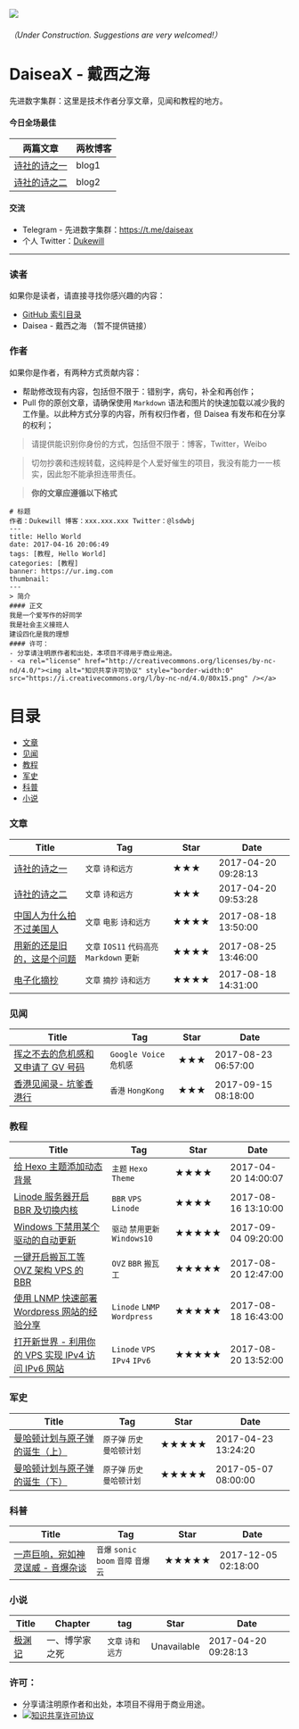 ![](https://raw.githubusercontent.com/Dukewill/DaiseaX/master/Images/favicon-Green.ico) 
###### （Under Construction. Suggestions are very welcomed!）
# DaiseaX - 戴西之海
先进数字集群：这里是技术作者分享文章，见闻和教程的地方。

#### 今日全场最佳

| 两篇文章 | 两枚博客 |
| ----- | ----- |
| [诗社的诗之一](https://github.com/Dukewill/DaiseaX/blob/master/Posts/2017/201704/poem.md "诗社的诗之一") | blog1 |
| [诗社的诗之二](https://github.com/Dukewill/DaiseaX/blob/master/Posts/2017/201704/poem2.md "诗社的诗之二") | blog2 |

#### 交流
- Telegram - 先进数字集群：https://t.me/daiseax
- 个人 Twitter：[Dukewill](https://twitter.com/lsdwbj "Dukewill")

------------

### 读者
如果你是读者，请直接寻找你感兴趣的内容：

- [GitHub 索引目录](#目录)
- Daisea - 戴西之海 （暂不提供链接）

### 作者
如果你是作者，有两种方式贡献内容：
- 帮助修改现有内容，包括但不限于：错别字，病句，补全和再创作；
- Pull 你的原创文章，请确保使用 `Markdown` 语法和图片的快速加载以减少我的工作量。以此种方式分享的内容，所有权归作者，但 Daisea 有发布和在分享的权利；

> 请提供能识别你身份的方式，包括但不限于：博客，Twitter，Weibo

> 切勿抄袭和违规转载，这纯粹是个人爱好催生的项目，我没有能力一一核实，因此恕不能承担连带责任。

> **你的文章应遵循以下格式**

    # 标题
    作者：Dukewill 博客：xxx.xxx.xxx Twitter：@lsdwbj
    ---
    title: Hello World
    date: 2017-04-16 20:06:49
    tags: [教程, Hello World]
    categories: [教程]
    banner: https://ur.img.com
    thumbnail:
    ---
    > 简介
    #### 正文
    我是一个爱写作的好同学
	我是社会主义接班人
	建设四化是我的理想
    #### 许可：
    - 分享请注明原作者和出处，本项目不得用于商业用途。
    - <a rel="license" href="http://creativecommons.org/licenses/by-nc-nd/4.0/"><img alt="知识共享许可协议" style="border-width:0" src="https://i.creativecommons.org/l/by-nc-nd/4.0/80x15.png" /></a>

# 目录

- [文章](#文章)
- [见闻](#见闻)
- [教程](#教程)
- [军史](#军史)
- [科普](#科普)
- [小说](#小说)

### 文章

| Title | Tag | Star | Date |
| ----- | ----- | ----- | ----- |
| [诗社的诗之一](https://github.com/Dukewill/DaiseaX/blob/master/Posts/2017/201704/poem.md "诗社的诗之一") | `文章` `诗和远方` | ★★★ | 2017-04-20 09:28:13 |
| [诗社的诗之二](https://github.com/Dukewill/DaiseaX/blob/master/Posts/2017/201704/poem2.md "诗社的诗之二") | `文章` `诗和远方` | ★★★ | 2017-04-20 09:53:28 |
| [中国人为什么拍不过美国人](https://github.com/Dukewill/DaiseaX/blob/master/Posts/2017/201708/%E4%B8%AD%E5%9B%BD%E4%BA%BA%E4%B8%BA%E4%BB%80%E4%B9%88%E6%8B%8D%E4%B8%8D%E8%BF%87%E7%BE%8E%E5%9B%BD%E4%BA%BA.md "中国人为什么拍不过美国人") | `文章` `电影` `诗和远方` | ★★★★ | 2017-08-18 13:50:00 |
| [用新的还是旧的，这是个问题](https://github.com/Dukewill/DaiseaX/blob/master/Posts/2017/201708/%E7%94%A8%E6%96%B0%E7%9A%84%E8%BF%98%E6%98%AF%E6%97%A7%E7%9A%84%EF%BC%8C%E8%BF%99%E6%98%AF%E4%B8%AA%E9%97%AE%E9%A2%98.md "用新的还是旧的，这是个问题") | `文章` `IOS11` `代码高亮` `Markdown` `更新` | ★★★★ | 2017-08-25 13:46:00 |
| [电子化摘抄](https://github.com/Dukewill/DaiseaX/blob/master/Posts/2017/201708/%E7%94%A8%E6%96%B0%E7%9A%84%E8%BF%98%E6%98%AF%E6%97%A7%E7%9A%84%EF%BC%8C%E8%BF%99%E6%98%AF%E4%B8%AA%E9%97%AE%E9%A2%98.md "用新的还是旧的，这是个问题") | `文章` `摘抄` `诗和远方` | ★★★★ | 2017-08-18 14:31:00 |

### 见闻

| Title | Tag | Star | Date |
| ----- | ----- | ----- | ----- |
| [挥之不去的危机感和又申请了 GV 号码](https://github.com/Dukewill/DaiseaX/blob/master/Posts/2017/201708/%E6%8C%A5%E4%B9%8B%E4%B8%8D%E5%8E%BB%E7%9A%84%E5%8D%B1%E6%9C%BA%E6%84%9F%E5%92%8C%E5%8F%88%E7%94%B3%E8%AF%B7%E4%BA%86%20GV%20%E5%8F%B7%E7%A0%81.md "挥之不去的危机感和又申请了 GV 号码") | `Google Voice` `危机感` | ★★★ | 2017-08-23 06:57:00 |
| [香港见闻录- 坑爹香港行](https://github.com/Dukewill/DaiseaX/blob/master/Posts/2017/201708/%E9%A6%99%E6%B8%AF%E8%A7%81%E9%97%BB%E5%BD%95-%20%E5%9D%91%E7%88%B9%E9%A6%99%E6%B8%AF%E8%A1%8C.md "香港见闻录- 坑爹香港行") | `香港` `HongKong` | ★★★ | 2017-09-15 08:18:00 |

### 教程

| Title | Tag | Star | Date |
| ----- | ----- | ----- | ----- |
| [给 Hexo 主题添加动态背景](https://github.com/Dukewill/DaiseaX/blob/master/Posts/2017/201704/dynamicbackground.md "给 Hexo 主题添加动态背景") | `主题` `Hexo` `Theme` | ★★★★ | 2017-04-20 14:00:07 |
| [Linode 服务器开启 BBR 及切换内核](https://github.com/Dukewill/DaiseaX/blob/master/Posts/2017/201708/Linode%20%E6%9C%8D%E5%8A%A1%E5%99%A8%E5%BC%80%E5%90%AF%20BBR%20%E5%8F%8A%E5%88%87%E6%8D%A2%E5%86%85%E6%A0%B8.md "Linode 服务器开启 BBR 及切换内核") | `BBR` `VPS` `Linode` | ★★★★ | 2017-08-16 13:10:00 |
| [Windows 下禁用某个驱动的自动更新](https://github.com/Dukewill/DaiseaX/blob/master/Posts/2017/201708/Linode%20%E6%9C%8D%E5%8A%A1%E5%99%A8%E5%BC%80%E5%90%AF%20BBR%20%E5%8F%8A%E5%88%87%E6%8D%A2%E5%86%85%E6%A0%B8.md "Linode 服务器开启 BBR 及切换内核") | `驱动` `禁用更新` `Windows10` | ★★★★★ | 2017-09-04 09:20:00 |
| [一键开启搬瓦工等 OVZ 架构 VPS 的 BBR](https://github.com/Dukewill/DaiseaX/blob/master/Posts/2017/201708/%E4%B8%80%E9%94%AE%E5%BC%80%E5%90%AF%E6%90%AC%E7%93%A6%E5%B7%A5%E7%AD%89%20OVZ%20%E6%9E%B6%E6%9E%84%20VPS%20%E7%9A%84%20BBR.md "一键开启搬瓦工等 OVZ 架构 VPS 的 BBR") | `OVZ` `BBR` `搬瓦工` | ★★★★★ | 2017-08-20 12:47:00 |
| [使用 LNMP 快速部署 Wordpress 网站的经验分享](https://github.com/Dukewill/DaiseaX/blob/master/Posts/2017/201708/%E4%B8%80%E9%94%AE%E5%BC%80%E5%90%AF%E6%90%AC%E7%93%A6%E5%B7%A5%E7%AD%89%20OVZ%20%E6%9E%B6%E6%9E%84%20VPS%20%E7%9A%84%20BBR.md "2017-08-18 16:43:00 ") | `Linode` `LNMP` `Wordpress` | ★★★★★ | 2017-08-18 16:43:00 |
| [打开新世界 - 利用你的 VPS 实现 IPv4 访问 IPv6 网站](https://github.com/Dukewill/DaiseaX/blob/master/Posts/2017/201708/%E4%B8%80%E9%94%AE%E5%BC%80%E5%90%AF%E6%90%AC%E7%93%A6%E5%B7%A5%E7%AD%89%20OVZ%20%E6%9E%B6%E6%9E%84%20VPS%20%E7%9A%84%20BBR.md "打开新世界 - 利用你的 VPS 实现 IPv4 访问 IPv6 网站") | `Linode` `VPS` `IPv4` `IPv6` | ★★★★★ | 2017-08-20 13:52:00 |

### 军史

| Title | Tag | Star | Date |
| ----- | ----- | ----- | ----- |
| [曼哈顿计划与原子弹的诞生（上）](https://github.com/Dukewill/DaiseaX/blob/master/Posts/2017/201705/nuclearweapon1.md "曼哈顿计划与原子弹的诞生（上）") | `原子弹` `历史` `曼哈顿计划` | ★★★★★ | 2017-04-23 13:24:20 |
| [曼哈顿计划与原子弹的诞生（下）](https://github.com/Dukewill/DaiseaX/blob/master/Posts/2017/201705/nuclearweapon2.md "曼哈顿计划与原子弹的诞生（下）") | `原子弹` `历史` `曼哈顿计划` | ★★★★★ | 2017-05-07 08:00:00 |

### 科普

| Title | Tag | Star | Date |
| ----- | ----- | ----- | ----- |
| [一声巨响，宛如神灵逞威 - 音爆杂谈](https://github.com/Dukewill/DaiseaX/blob/master/Posts/2017/201712/%E4%B8%80%E5%A3%B0%E5%B7%A8%E5%93%8D%EF%BC%8C%E5%AE%9B%E5%A6%82%E7%A5%9E%E7%81%B5%E9%80%9E%E5%A8%81%20-%20%E9%9F%B3%E7%88%86%E6%9D%82%E8%B0%88.md "一声巨响，宛如神灵逞威 - 音爆杂谈") | `音爆` `sonic boom` `音障` `音爆云` | ★★★★★ | 2017-12-05 02:18:00 |

### 小说

| Title | Chapter | tag | Star | Date |
| ----- | ----- | ----- | ----- | ----- |
| [极渊记](https://notyetready "诗社的诗之一") | 一、博学家之死 | `文章` `诗和远方` | Unavailable | 2017-04-20 09:28:13 |

### 许可：
- 分享请注明原作者和出处，本项目不得用于商业用途。
- <a rel="license" href="http://creativecommons.org/licenses/by-nc-nd/4.0/"><img alt="知识共享许可协议" style="border-width:0" src="https://i.creativecommons.org/l/by-nc-nd/4.0/80x15.png" /></a>
